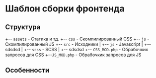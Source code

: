 # Шаблон сборки фронтенда

## Структура

+-- `assets` - Статика и тд.
+-- `css` - Cкомпилированный CSS
+-- `js` - Cкомпилированный JS
+-- `src` - Исходники
|   +-- `js` - Javascript
    |   +-- sdsdsd
|   +-- `scss` - SCSS
	|   +-- sdsdsd
+-- `CSS_MOD.php` - Обрабочкик запросов для CSS
+--`JS_MOD.php` - Обрабочкик запросов для JS


## Особенности